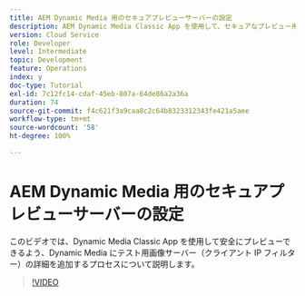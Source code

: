 ```yaml
---
title: AEM Dynamic Media 用のセキュアプレビューサーバーの設定
description: AEM Dynamic Media Classic App を使用して、セキュアなプレビュー用にテスト画像サーバーを設定します。
version: Cloud Service
role: Developer
level: Intermediate
topic: Development
feature: Operations
index: y
doc-type: Tutorial
exl-id: 7c12fc14-cdaf-45eb-807a-64de86a2a36a
duration: 74
source-git-commit: f4c621f3a9caa8c2c64b8323312343fe421a5aee
workflow-type: tm+mt
source-wordcount: '58'
ht-degree: 100%

---
```


# AEM Dynamic Media 用のセキュアプレビューサーバーの設定

このビデオでは、Dynamic Media Classic App を使用して安全にプレビューできるよう、Dynamic Media にテスト用画像サーバー（クライアント IP フィルター）の詳細を追加するプロセスについて説明します。

>[!VIDEO](https://video.tv.adobe.com/v/335462?quality=12&learn=on)

